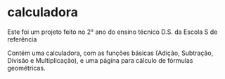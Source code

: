 ﻿# calculadora
Este foi um projeto feito no 2° ano do ensino técnico D.S. da Escola S de referência 

Contém uma calculadora, com as funções básicas (Adição, Subtração, Divisão e Multiplicação), e uma página para cálculo de fórmulas geométricas.
